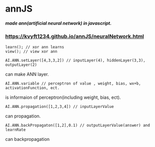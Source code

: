 # annJS
##### made ann(artificial neural network) in javascript.
### https://kvyft1234.github.io/annJS/neuralNetwork.html

```
learn(); // xor ann learns
view(); // view xor ann
```

```
AI.ANN.setLayer([4,3,3,2]) // inputLayer(4), hiddenLayer(3,3), outputLayer(2)
```
can make ANN layer.

```
AI.ANN.variable // perceptron of value , weight, bias, wx+b, activationFunction, ect.
```
is informaion of perceptron(including weight, bias, ect).

```
AI.ANN.propagation([1,2,3,4]) // inputLayerValue
```
can propagation.

```
AI.ANN.backPropagaton([1,2],0.1) // outputLayerValue(answer) and learnRate
```
can backpropagation
